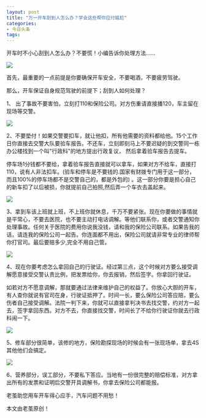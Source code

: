 ```yaml
---
layout: post
title: "万一开车刮到人怎么办？学会这些帮你应付尴尬"
categories:
- 今日头条
tags:
---
```

开车时不小心刮到人怎么办？不要慌！小编告诉你处理方法……

![](http://p1.pstatp.com/large/f7400051c4e10fe6a0f)

首先，最重要的一点前提是你要确保开车安全，不要喝酒，不要疲劳驾驶。

那么，开车保证自身规范驾驶的前提下；刮到人如何处理？

1、 出了事故不要害怕，立刻打110和保险公司。对方伤重请直接播120，车主留在现场等交警。

![](http://p1.pstatp.com/large/101d00009bbba263798a)

2、不要垫付！如果交警要扣车，就让他扣，所有他需要的资料都给他。15个工作日你直接去交警大队要验车报告。不还车，立刻即刻马上不要迟疑的到交警同一栋办公楼找到一个叫"行政科"的地方提出行政复议， 然后拿着验车报告去提车。

停车场1分钱都不要给，拿着验车报告直接就可以拿车，如果对方不给车，直接打110，说有人非法扣车。(验车和停车是不要钱的.国家有财拨专门用于这一部分，而且100%的停车场都不是交警自己的，都是外包的) 。这一部分你要是担心自己的新车扣了以后被损，你就提前自己拍照,然后弄一个车衣去盖起来。

![](http://p1.pstatp.com/large/102000009cc57d03dc95)

3、拿到车该上班就上班，不上班你就休息，千万不要紧张。现在你要做的事情就是平常心，不要去医院，也不要主动打电话调解。等他们联系你，或者交警通知你处理事故。任何关于医院的费用你说我没钱，请和我的保险公司联系。如果告我的话，请连我的保险公司一起告。你连面都不用出，保险公司就请非常专业的律师帮你打官司。最后要赔多少,完全不用自己管。

![](http://p1.pstatp.com/large/f770004800dfa507621)

4、现在你要考虑怎么拿回自己的行驶证。经过第三点，这个时候对方要么接受调解愿意接受交警认责比例，把发票给你，你去报销，然后签字。你拿回行驶证。
 
如若对方不愿意调解，那就要通过法律来维护自己的权益了。你放心大胆的开车，有人查你就说有官司在身，行驶证抵押了。时间一长，要么保险公司答应赔，要么伤者自己接受调解。法院一判下来，你就可以直接拿判决书去找交警，约对方一起去，签字拿回东西。对方不去，你直接找交警，时间长了不给你行驶证你就去行政科闹一下。

![](http://p3.pstatp.com/large/f7b000436e2eea07c22)

5、修车部分很简单，该修的地方，保险勘探现场的时候会有一张现场单，拿去4S其他他们会搞定。

![](http://p9.pstatp.com/large/101d00009bbc0679fef0)

6、营养部分，误工部分，不要私下答应。当地有一份很完整的赔偿标准，对方拿出所有的发票和证明后交警开具调解书，你拿去保险公司都能报。

老茧助您用车开车得心应手，汽车问题不用愁！

本文由老茧原创！